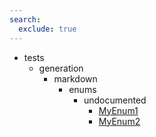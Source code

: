 ```yaml
---
search:
  exclude: true
---
```


[//]: # (DO NOT EDIT THIS FILE DIRECTLY. Instead, edit the corresponding stub file and execute `npm run docs:api`.)

- tests
    - generation
        - markdown
            - enums
                - undocumented
                    - [MyEnum1](tests/generation/markdown/enums/undocumented/MyEnum1.md)
                    - [MyEnum2](tests/generation/markdown/enums/undocumented/MyEnum2.md)
